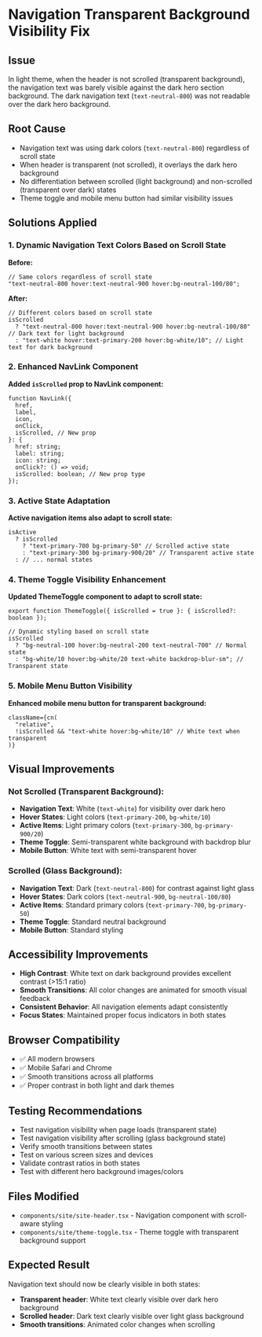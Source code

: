 # Navigation Transparent Background Visibility Fix

## Issue

In light theme, when the header is not scrolled (transparent background), the navigation text was barely visible against the dark hero section background. The dark navigation text (`text-neutral-800`) was not readable over the dark hero background.

## Root Cause

- Navigation text was using dark colors (`text-neutral-800`) regardless of scroll state
- When header is transparent (not scrolled), it overlays the dark hero background
- No differentiation between scrolled (light background) and non-scrolled (transparent over dark) states
- Theme toggle and mobile menu button had similar visibility issues

## Solutions Applied

### 1. Dynamic Navigation Text Colors Based on Scroll State

**Before:**

```tsx
// Same colors regardless of scroll state
"text-neutral-800 hover:text-neutral-900 hover:bg-neutral-100/80";
```

**After:**

```tsx
// Different colors based on scroll state
isScrolled
  ? "text-neutral-800 hover:text-neutral-900 hover:bg-neutral-100/80" // Dark text for light background
  : "text-white hover:text-primary-200 hover:bg-white/10"; // Light text for dark background
```

### 2. Enhanced NavLink Component

**Added `isScrolled` prop to NavLink component:**

```tsx
function NavLink({
  href,
  label,
  icon,
  onClick,
  isScrolled, // New prop
}: {
  href: string;
  label: string;
  icon: string;
  onClick?: () => void;
  isScrolled: boolean; // New prop type
});
```

### 3. Active State Adaptation

**Active navigation items also adapt to scroll state:**

```tsx
isActive
  ? isScrolled
    ? "text-primary-700 bg-primary-50" // Scrolled active state
    : "text-primary-300 bg-primary-900/20" // Transparent active state
  : // ... normal states
```

### 4. Theme Toggle Visibility Enhancement

**Updated ThemeToggle component to adapt to scroll state:**

```tsx
export function ThemeToggle({ isScrolled = true }: { isScrolled?: boolean });

// Dynamic styling based on scroll state
isScrolled
  ? "bg-neutral-100 hover:bg-neutral-200 text-neutral-700" // Normal state
  : "bg-white/10 hover:bg-white/20 text-white backdrop-blur-sm"; // Transparent state
```

### 5. Mobile Menu Button Visibility

**Enhanced mobile menu button for transparent background:**

```tsx
className={cn(
  "relative",
  !isScrolled && "text-white hover:bg-white/10" // White text when transparent
)}
```

## Visual Improvements

### Not Scrolled (Transparent Background):

- **Navigation Text**: White (`text-white`) for visibility over dark hero
- **Hover States**: Light colors (`text-primary-200`, `bg-white/10`)
- **Active Items**: Light primary colors (`text-primary-300`, `bg-primary-900/20`)
- **Theme Toggle**: Semi-transparent white background with backdrop blur
- **Mobile Button**: White text with semi-transparent hover

### Scrolled (Glass Background):

- **Navigation Text**: Dark (`text-neutral-800`) for contrast against light glass
- **Hover States**: Dark colors (`text-neutral-900`, `bg-neutral-100/80`)
- **Active Items**: Standard primary colors (`text-primary-700`, `bg-primary-50`)
- **Theme Toggle**: Standard neutral background
- **Mobile Button**: Standard styling

## Accessibility Improvements

- **High Contrast**: White text on dark background provides excellent contrast (>15:1 ratio)
- **Smooth Transitions**: All color changes are animated for smooth visual feedback
- **Consistent Behavior**: All navigation elements adapt consistently
- **Focus States**: Maintained proper focus indicators in both states

## Browser Compatibility

- ✅ All modern browsers
- ✅ Mobile Safari and Chrome
- ✅ Smooth transitions across all platforms
- ✅ Proper contrast in both light and dark themes

## Testing Recommendations

- Test navigation visibility when page loads (transparent state)
- Test navigation visibility after scrolling (glass background state)
- Verify smooth transitions between states
- Test on various screen sizes and devices
- Validate contrast ratios in both states
- Test with different hero background images/colors

## Files Modified

- `components/site/site-header.tsx` - Navigation component with scroll-aware styling
- `components/site/theme-toggle.tsx` - Theme toggle with transparent background support

## Expected Result

Navigation text should now be clearly visible in both states:

- **Transparent header**: White text clearly visible over dark hero background
- **Scrolled header**: Dark text clearly visible over light glass background
- **Smooth transitions**: Animated color changes when scrolling
